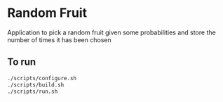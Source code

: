 # Random Fruit
Application to pick a random fruit given some probabilities and store the number of times it has been chosen

## To run
```bash
./scripts/configure.sh
./scripts/build.sh
./scripts/run.sh
```
